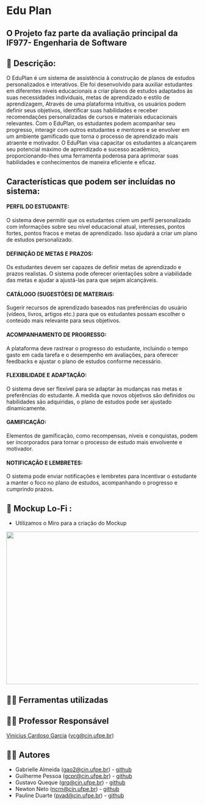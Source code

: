 # Edu Plan

## O Projeto faz parte da avaliação principal da **IF977- Engenharia de Software**

## 📑 Descrição:
O EduPlan é um sistema de assistência à construção de planos de estudos personalizados e interativos. Ele foi desenvolvido para auxiliar estudantes em diferentes níveis educacionais a criar planos de estudos adaptados às suas necessidades individuais, metas de aprendizado e estilo de aprendizagem, Através de uma plataforma intuitiva, os usuários podem definir seus objetivos, identificar suas habilidades e receber recomendações personalizadas de cursos e materiais educacionais relevantes. Com o EduPlan, os estudantes podem acompanhar seu progresso, interagir com outros estudantes e mentores e se envolver em um ambiente gamificado que torna o processo de aprendizado mais atraente e motivador. O EduPlan visa capacitar os estudantes a alcançarem seu potencial máximo de aprendizado e sucesso acadêmico, proporcionando-lhes uma ferramenta poderosa para aprimorar suas habilidades e conhecimentos de maneira eficiente e eficaz.

## Características que podem ser incluídas no sistema:
#### PERFIL DO ESTUDANTE: 
O sistema deve permitir que os estudantes criem um perfil personalizado com informações sobre seu nível educacional atual, interesses, pontos fortes, pontos fracos e metas de aprendizado. Isso ajudará a criar um plano de estudos personalizado.
#### DEFINIÇÃO DE METAS E PRAZOS: 
Os estudantes devem ser capazes de definir metas de aprendizado e prazos realistas. O sistema pode oferecer orientações sobre a viabilidade das metas e ajudar a ajustá-las para que sejam alcançáveis.
#### CATÁLOGO (SUGESTÕES) DE MATERIAIS: 
Sugerir recursos de aprendizado baseados nas preferências do usuário (vídeos, livros, artigos etc.) para que os estudantes possam escolher o conteúdo mais relevante para seus objetivos.
#### ACOMPANHAMENTO DE PROGRESSO: 
A plataforma deve rastrear o progresso do estudante, incluindo o tempo gasto em cada tarefa e o desempenho em avaliações, para oferecer feedbacks e ajustar o plano de estudos conforme necessário.
#### FLEXIBILIDADE E ADAPTAÇÃO: 
O sistema deve ser flexível para se adaptar às mudanças nas metas e preferências do estudante. A medida que novos objetivos são definidos ou habilidades são adquiridas, o plano de estudos pode ser ajustado dinamicamente.
#### GAMIFICAÇÃO: 
Elementos de gamificação, como recompensas, níveis e conquistas, podem ser incorporados para tornar o processo de estudo mais envolvente e motivador.
#### NOTIFICAÇÃO E LEMBRETES: 
O sistema pode enviar notificações e lembretes para incentivar o estudante a manter o foco no plano de estudos, acompanhando o progresso e cumprindo prazos.


## &#x1F4C3; Mockup Lo-Fi :
- Utilizamos o Miro para a criação do Mockup

<p align="center">
<img width="650" height="400" src="/Engenharia-de-software/Assets/Mockup LoFi EduPlan.png">
</p>


## 👨‍💻 Ferramentas utilizadas 


## 👨‍🏫 Professor Responsável
  [Vinicius Cardoso Garcia](https://viniciusgarcia.me/) (vcg@cin.ufpe.br)


## 👨‍🎓 Autores 
- Gabrielle Almeida (gao2@cin.ufpe.br) - [github](https://github.com/GabrielleAlmeida12)
- Guilherme Pessoa (gcpr@cin.ufpe.br) - [github](https://github.com/GuiCPessoa)
- Gustavo Queque (grq@cin.ufpe.br) -  [github](https://github.com/gqueque)
- Newton Neto (ncrn@cin.ufpe.br) -   [github](https://github.com/ncdrneto)
- Pauline Duarte (pvad@cin.ufpe.br) - [github](https://github.com/PaulineDuarte)
